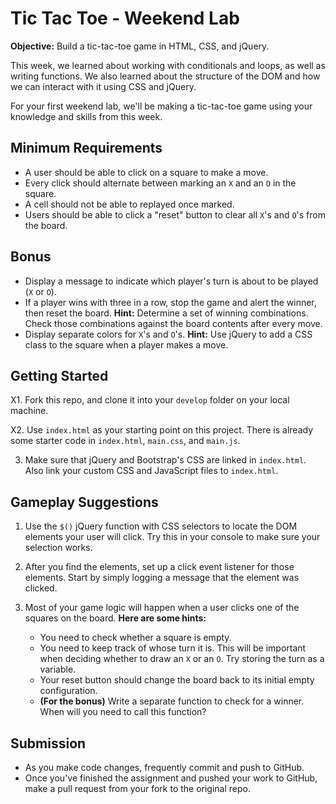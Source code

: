 # Tic Tac Toe - Weekend Lab

**Objective:** Build a tic-tac-toe game in HTML, CSS, and jQuery.

This week, we learned about working with conditionals and loops, as well as writing functions. We also learned about the structure of the DOM and how we can interact with it using CSS and jQuery.

For your first weekend lab, we'll be making a tic-tac-toe game using your knowledge and skills from this week.

## Minimum Requirements

* A user should be able to click on a square to make a move.
* Every click should alternate between marking an `X` and an `O` in the square.
* A cell should not be able to replayed once marked.
* Users should be able to click a "reset" button to clear all `X`'s and `O`'s from the board.

## Bonus

* Display a message to indicate which player's turn is about to be played (`X` or `O`).
* If a player wins with three in a row, stop the game and alert the winner, then reset the board. **Hint:** Determine a set of winning combinations. Check those combinations against the board contents after every move.
* Display separate colors for `X`'s and `O`'s. **Hint:** Use jQuery to add a CSS class to the square when a player makes a move.

## Getting Started

X1. Fork this repo, and clone it into your `develop` folder on your local machine.

X2. Use `index.html` as your starting point on this project. There is already some starter code in `index.html`, `main.css`, and `main.js`.

3. Make sure that jQuery and Bootstrap's CSS are linked in `index.html`. Also link your custom CSS and JavaScript files to `index.html`.

## Gameplay Suggestions

1. Use the `$()` jQuery function with CSS selectors to locate the DOM elements your user will click. Try this in your console to make sure your selection works.

2. After you find the elements, set up a click event listener for those elements. Start by simply logging a message that the element was clicked.

3. Most of your game logic will happen when a user clicks one of the squares on the board. **Here are some hints:**

	* You need to check whether a square is empty.
	* You need to keep track of whose turn it is. This will be important when deciding whether to draw an `X` or an `O`. Try storing the turn as a variable.
	* Your reset button should change the board back to its initial empty configuration.
	* **(For the bonus)** Write a separate function to check for a winner. When will you need to call this function?

## Submission

* As you make code changes, frequently commit and push to GitHub.
* Once you've finished the assignment and pushed your work to GitHub, make a pull request from your fork to the original repo.
